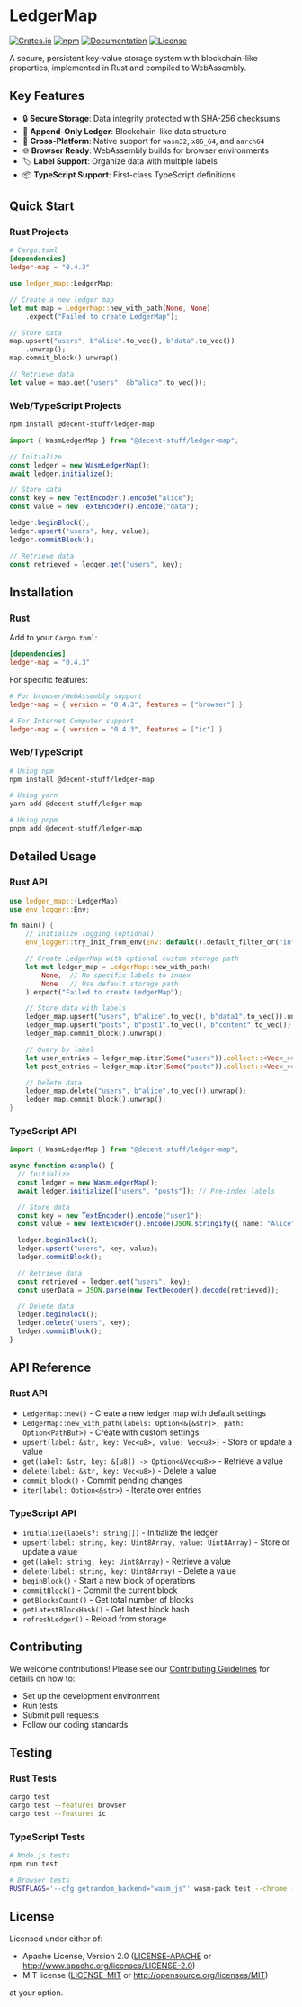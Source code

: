 # LedgerMap

[![Crates.io](https://img.shields.io/crates/v/ledger-map.svg)](https://crates.io/crates/ledger-map)
[![npm](https://img.shields.io/npm/v/@decent-stuff/ledger-map.svg)](https://www.npmjs.com/package/@decent-stuff/ledger-map)
[![Documentation](https://docs.rs/ledger-map/badge.svg)](https://docs.rs/ledger-map)
[![License](https://img.shields.io/badge/license-MIT%2FApache--2.0-blue.svg)](LICENSE-MIT)

A secure, persistent key-value storage system with blockchain-like properties, implemented in Rust and compiled to WebAssembly.

## Key Features

- 🔒 **Secure Storage**: Data integrity protected with SHA-256 checksums
- 📝 **Append-Only Ledger**: Blockchain-like data structure
- 🔄 **Cross-Platform**: Native support for `wasm32`, `x86_64`, and `aarch64`
- 🌐 **Browser Ready**: WebAssembly builds for browser environments
- 🏷️ **Label Support**: Organize data with multiple labels
- 📦 **TypeScript Support**: First-class TypeScript definitions

## Quick Start

### Rust Projects

```toml
# Cargo.toml
[dependencies]
ledger-map = "0.4.3"
```

```rust
use ledger_map::LedgerMap;

// Create a new ledger map
let mut map = LedgerMap::new_with_path(None, None)
    .expect("Failed to create LedgerMap");

// Store data
map.upsert("users", b"alice".to_vec(), b"data".to_vec())
    .unwrap();
map.commit_block().unwrap();

// Retrieve data
let value = map.get("users", &b"alice".to_vec());
```

### Web/TypeScript Projects

```bash
npm install @decent-stuff/ledger-map
```

```typescript
import { WasmLedgerMap } from "@decent-stuff/ledger-map";

// Initialize
const ledger = new WasmLedgerMap();
await ledger.initialize();

// Store data
const key = new TextEncoder().encode("alice");
const value = new TextEncoder().encode("data");

ledger.beginBlock();
ledger.upsert("users", key, value);
ledger.commitBlock();

// Retrieve data
const retrieved = ledger.get("users", key);
```

## Installation

### Rust

Add to your `Cargo.toml`:

```toml
[dependencies]
ledger-map = "0.4.3"
```

For specific features:

```toml
# For browser/WebAssembly support
ledger-map = { version = "0.4.3", features = ["browser"] }

# For Internet Computer support
ledger-map = { version = "0.4.3", features = ["ic"] }
```

### Web/TypeScript

```bash
# Using npm
npm install @decent-stuff/ledger-map

# Using yarn
yarn add @decent-stuff/ledger-map

# Using pnpm
pnpm add @decent-stuff/ledger-map
```

## Detailed Usage

### Rust API

```rust
use ledger_map::{LedgerMap};
use env_logger::Env;

fn main() {
    // Initialize logging (optional)
    env_logger::try_init_from_env(Env::default().default_filter_or("info")).unwrap();

    // Create LedgerMap with optional custom storage path
    let mut ledger_map = LedgerMap::new_with_path(
        None,  // No specific labels to index
        None   // Use default storage path
    ).expect("Failed to create LedgerMap");

    // Store data with labels
    ledger_map.upsert("users", b"alice".to_vec(), b"data1".to_vec()).unwrap();
    ledger_map.upsert("posts", b"post1".to_vec(), b"content".to_vec()).unwrap();
    ledger_map.commit_block().unwrap();

    // Query by label
    let user_entries = ledger_map.iter(Some("users")).collect::<Vec<_>>();
    let post_entries = ledger_map.iter(Some("posts")).collect::<Vec<_>>();

    // Delete data
    ledger_map.delete("users", b"alice".to_vec()).unwrap();
    ledger_map.commit_block().unwrap();
}
```

### TypeScript API

```typescript
import { WasmLedgerMap } from "@decent-stuff/ledger-map";

async function example() {
  // Initialize
  const ledger = new WasmLedgerMap();
  await ledger.initialize(["users", "posts"]); // Pre-index labels

  // Store data
  const key = new TextEncoder().encode("user1");
  const value = new TextEncoder().encode(JSON.stringify({ name: "Alice" }));

  ledger.beginBlock();
  ledger.upsert("users", key, value);
  ledger.commitBlock();

  // Retrieve data
  const retrieved = ledger.get("users", key);
  const userData = JSON.parse(new TextDecoder().decode(retrieved));

  // Delete data
  ledger.beginBlock();
  ledger.delete("users", key);
  ledger.commitBlock();
}
```

## API Reference

### Rust API

- `LedgerMap::new()` - Create a new ledger map with default settings
- `LedgerMap::new_with_path(labels: Option<&[&str]>, path: Option<PathBuf>)` - Create with custom settings
- `upsert(label: &str, key: Vec<u8>, value: Vec<u8>)` - Store or update a value
- `get(label: &str, key: &[u8]) -> Option<&Vec<u8>>` - Retrieve a value
- `delete(label: &str, key: Vec<u8>)` - Delete a value
- `commit_block()` - Commit pending changes
- `iter(label: Option<&str>)` - Iterate over entries

### TypeScript API

- `initialize(labels?: string[])` - Initialize the ledger
- `upsert(label: string, key: Uint8Array, value: Uint8Array)` - Store or update a value
- `get(label: string, key: Uint8Array)` - Retrieve a value
- `delete(label: string, key: Uint8Array)` - Delete a value
- `beginBlock()` - Start a new block of operations
- `commitBlock()` - Commit the current block
- `getBlocksCount()` - Get total number of blocks
- `getLatestBlockHash()` - Get latest block hash
- `refreshLedger()` - Reload from storage

## Contributing

We welcome contributions! Please see our [Contributing Guidelines](CONTRIBUTING.md) for details on how to:

- Set up the development environment
- Run tests
- Submit pull requests
- Follow our coding standards

## Testing

### Rust Tests

```bash
cargo test
cargo test --features browser
cargo test --features ic
```

### TypeScript Tests

```bash
# Node.js tests
npm run test

# Browser tests
RUSTFLAGS='--cfg getrandom_backend="wasm_js"' wasm-pack test --chrome --features browser
```

## License

Licensed under either of:

- Apache License, Version 2.0 ([LICENSE-APACHE](LICENSE-APACHE) or http://www.apache.org/licenses/LICENSE-2.0)
- MIT license ([LICENSE-MIT](LICENSE-MIT) or http://opensource.org/licenses/MIT)

at your option.
